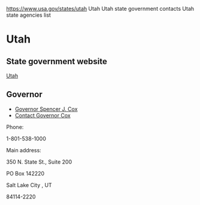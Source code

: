 

https://www.usa.gov/states/utah
Utah
Utah state government contacts
Utah state agencies list

Utah
====

State government website
------------------------

[Utah](https://www.utah.gov/index.html)

Governor
--------

* [Governor Spencer J. Cox](https://governor.utah.gov/)
* [Contact Governor Cox](https://governor.utah.gov/contact/)

Phone:

1-801-538-1000

Main address:

350 N. State St., Suite 200
  

PO Box 142220
  

Salt Lake City
,
UT

84114-2220
